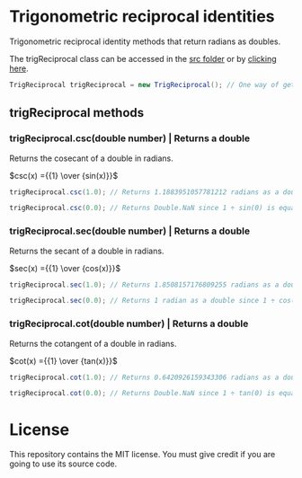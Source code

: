 # Trigonometric reciprocal identities

Trigonometric reciprocal identity methods that return radians as doubles.

The trigReciprocal class can be accessed in the [src folder](src) or by [clicking here](src/TrigReciprocal.java).

```Java
TrigReciprocal trigReciprocal = new TrigReciprocal(); // One way of getting the trigReciprocal class.
```

## trigReciprocal methods

### trigReciprocal.csc(double number) | Returns a double

Returns the cosecant of a double in radians.

$csc(x) ={{1} \over {sin(x)}}$

```Java
trigReciprocal.csc(1.0); // Returns 1.1883951057781212 radians as a double.
```

```Java
trigReciprocal.csc(0.0); // Returns Double.NaN since 1 ÷ sin(0) is equal to 1 ÷ 0, which is undefined.
```

### trigReciprocal.sec(double number) | Returns a double

Returns the secant of a double in radians.

$sec(x) ={{1} \over {cos(x)}}$

```Java
trigReciprocal.sec(1.0); // Returns 1.8508157176809255 radians as a double.
```

```Java
trigReciprocal.sec(0.0); // Returns 1 radian as a double since 1 ÷ cos(1) is equal to 1 ÷ 1, which is 1.
```

### trigReciprocal.cot(double number) | Returns a double

Returns the cotangent of a double in radians.

$cot(x) ={{1} \over {tan(x)}}$

```Java
trigReciprocal.cot(1.0); // Returns 0.6420926159343306 radians as a double.
```

```Java
trigReciprocal.cot(0.0); // Returns Double.NaN since 1 ÷ tan(0) is equal to 1 ÷ 0, which is undefined.
```

# License

This repository contains the MIT license. You must give credit if you are going to use its source code.
